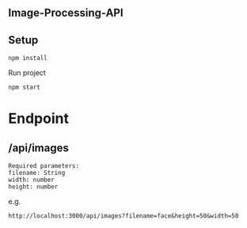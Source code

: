 ## Image-Processing-API

## Setup

```
npm install
```

Run project
```
npm start
```


# Endpoint

## /api/images
```
Required parameters:
filename: String
width: number
height: number
```
e.g.
```
http://localhost:3000/api/images?filename=face&height=50&width=50
```


